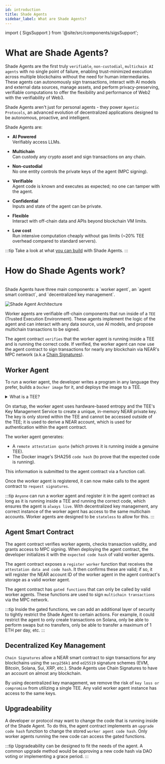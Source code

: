 ```yaml
---
id: introduction
title: Shade Agents
sidebar_label: What are Shade Agents?
---
```


import { SigsSupport } from '@site/src/components/sigsSupport';

# What are Shade Agents?

Shade Agents are the first truly `verifiable`, `non-custodial`, `multichain AI agents` with no single point of failure, enabling trust-minimized execution across multiple blockchains without the need for human intermediaries. These agents can autonomously sign transactions, interact with AI models and external data sources, manage assets, and perform privacy-preserving, verifiable computations to offer the flexibility and performance of Web2 with the verifiability of Web3. 

Shade Agents aren't just for personal agents - they power `Agentic Protocols`, an advanced evolution of decentralized applications designed to be autonomous, proactive, and intelligent.

Shade Agents are:
- **AI Powered**\
Verifiably access LLMs. 

- **Multichain**\
Can custody any crypto asset and sign transactions on any chain.

- **Non-custodial**\
No one entity controls the private keys of the agent (MPC signing). 

- **Verifiable**\
Agent code is known and executes as expected; no one can tamper with the agent.

- **Confidential**\
Inputs and state of the agent can be private. 

- **Flexible**\
Interact with off-chain data and APIs beyond blockchain VM limits.

- **Low cost**\
Run intensive computation cheaply without gas limits (~20% TEE overhead compared to standard servers).

:::tip
Take a look at what [you can build](./examples.md) with Shade Agents.
:::


# How do Shade Agents work? 
<br/>
Shade Agents have three main components: a `worker agent`, an `agent smart contract`, and `decentralized key management`. 

![Shade Agent Architecture](/docs/assets/shade-agents/shade-agent-stack-diagram.png)

Worker agents are verifiable off-chain components that run inside of a `TEE` (Trusted Execution Environment). These agents implement the logic of the agent and can interact with any data source, use AI models, and propose multichain transactions to be signed.

The agent contract `verifies` that the worker agent is running inside a TEE and is running the correct code. If verified, the worker agent can now use the agent contract to sign transactions for nearly any blockchain via NEAR's MPC network (a.k.a [Chain Signatures](../chain-abstraction/chain-signatures.md)). 

## Worker Agent 
To run a worker agent, the developer writes a program in any language they prefer, builds a `Docker image` for it, and deploys the image to a TEE. 

<details>

<summary> What is a TEE? </summary>

A trusted execution environment is a secure area of a CPU that runs code in an isolated and protected way. This means we know the expected code is running and its execution is not exposed outside of the enclave. TEEs produce attestations to prove that the code is running within a TEE and that it's running the specified code.

</details>

On startup, the worker agent uses hardware-based entropy and the TEE's Key Management Service to create a unique, in-memory NEAR private key. The key is only stored within the TEE and cannot be accessed outside of the TEE; it is used to derive a NEAR account, which is used for authentication within the agent contract.

The worker agent generates:
- A `remote attestation quote` (which proves it is running inside a genuine TEE).
- The Docker image's SHA256 `code hash` (to prove that the expected code is running).

This information is submitted to the agent contract via a function call.

Once the worker agent is registered, it can now make calls to the agent contract to `request signatures`.

:::tip
`Anyone` can run a worker agent and register it in the agent contract as long as it is running inside a TEE and running the correct code, which ensures the agent is `always live`. With decentralized key management, any correct instance of the worker agent has access to the same multichain accounts. Worker agents are designed to be `stateless` to allow for this.
:::


## Agent Smart Contract

The agent contract verifies worker agents, checks transaction validity, and grants access to MPC signing. When deploying the agent contract, the developer initializes it with the `expected code hash` of valid worker agents.

The agent contract exposes a `register worker` function that receives the `attestation data and code hash`. It then confirms these are valid; if so, it will register the NEAR account ID of the worker agent in the agent contract's storage as a valid worker agent.

The agent contract has `gated functions` that can only be called by valid worker agents. These functions are used to sign `multichain transactions` via the MPC network. 

:::tip
Inside the gated functions, we can add an additional layer of security to tightly restrict the Shade Agent to certain actions. For example, it could restrict the agent to only create transactions on Solana, only be able to perform swaps but no transfers, only be able to transfer a maximum of 1 ETH per day, etc.
:::


## Decentralized Key Management  

`Chain Signatures` allow a NEAR smart contract to sign transactions for any blockchains using the `secp256k1` and `ed25519` signature schemes (EVM, Bitcoin, Solana, Sui, XRP, etc.). Shade Agents use Chain Signatures to have an account on almost any blockchain.

By using decentralized key management, we remove the risk of `key loss or compromise` from utilizing a single TEE. Any valid worker agent instance has access to the same keys.

## Upgradeability 

A developer or protocol may want to change the code that is running inside of the Shade Agent. To do this, the agent contract implements an `upgrade code hash` function to change the stored `worker agent code hash`. Only worker agents running the new code can access the gated functions.

:::tip
Upgradeability can be designed to fit the needs of the agent. A common upgrade method would be approving a new code hash via DAO voting or implementing a grace period.
:::

<SigsSupport />